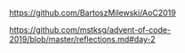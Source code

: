 https://github.com/BartoszMilewski/AoC2019

https://github.com/mstksg/advent-of-code-2019/blob/master/reflections.md#day-2

